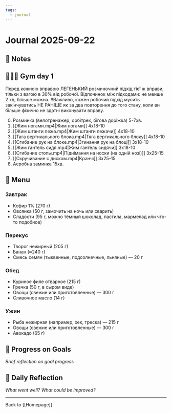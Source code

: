 ```yaml
---
tags:
  - journal
---
```

# Journal 2025-09-22

## 📝 Notes

## 🏋🏼‍♂️ Gym day 1

Перед кожною вправою ЛЕГЕНЬКИЙ розминочний підхід тієї ж вправи, тільки з вагою в 30% від робочої.
Відпочинок між підходами: не менше 2 хв, більше можна.
‼️Важливо, кожен робочий підхід мусить закінчуватись НЕ РАНІШЕ як за два повторення до того стану, коли ви більше фізично не здатні виконувати вправу.

0. Розминка (велотренажер, орбітрек, бігова доріжка) 5-7хв.
1. [[Жим ногами.mp4|Жим ногами]] 4х18-10
2. [[Жим штанги лежа.mp4|Жим штанги лежачи]] 4х18-10
3. [[Тага вертикального блока.mp4|Тяга вертикального блоку]] 4х18-10
4. [[Сгибание рук на блоке.mp4|Згинання рук на блоці]] 3х18-10
5. [[Жим гантель сидя.mp4|Жим гантель сидячи]] 3х18-10
6. [[Сгибание стопы.mp4|Піднімання на носки (на одній нозі)]] 3х25-15 
7. [[Скручивание с диском.mp4|Кранчі]] 3х25-15
8. Аеробна заминка 15хв.
  

## 🍲 Menu
### Завтрак
- Кефир 1% (270 г)
- Овсянка (50 г, замочить на ночь или сварить)
- Сладости (95 г, можно тёмный шоколад, пастила, мармелад или что-то подобное)
### Перекус
- Творог нежирный (205 г)
- Банан (≈240 г)
- Смесь семян (тыквенные, подсолнечные, льняные) — 20 г
### Обед
- Куриное филе отварное (215 г)
- Гречка (50 г, в сыром виде)
- Овощи (свежие или приготовленные) — 300 г
- Сливочное масло (14 г)
### Ужин
- Рыба нежирная (например, хек, треска) — 215 г
- Овощи (свежие или приготовленные) — 300 г
- Авокадо (65 г)

## 🔄 Progress on Goals
*Brief reflection on goal progress*

## 💭 Daily Reflection
*What went well? What could be improved?*

---
Back to [[Homepage]]
